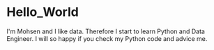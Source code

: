 # Hello_World
I'm Mohsen and I like data. Therefore I start to learn Python and Data Engineer. I will so happy if you check my Python code and advice me.

